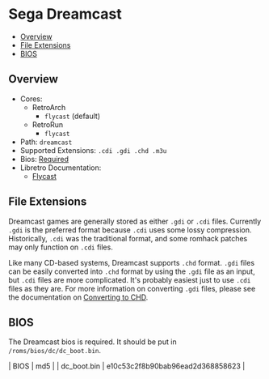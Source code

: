 # Sega Dreamcast

- [Overview](#overview)
- [File Extensions](#file-extensions)
- [BIOS](#bios)

## Overview

- Cores:
  - RetroArch
    - `flycast` (default)
  - RetroRun
    - `flycast`
- Path: `dreamcast`
- Supported Extensions: `.cdi .gdi .chd .m3u`
- Bios: [Required](#bios)
- Libretro Documentation:
  - [Flycast](https://docs.libretro.com/library/flycast/)

## File Extensions

Dreamcast games are generally stored as either `.gdi` or `.cdi` files. Currently `.gdi` is the preferred format because `.cdi` uses some lossy compression. Historically, `.cdi` was the traditional format, and some romhack patches may only function on `.cdi` files.

Like many CD-based systems, Dreamcast supports `.chd` format. `.gdi` files can be easily converted into `.chd` format by using the `.gdi` file as an input, but `.cdi` files are more complicated. It's probably easiest just to use `.cdi` files as they are. For more information on converting `.gdi` files, please see the documentation on [Converting to CHD](Disk-Roms#converting-to-chd).

## BIOS

The Dreamcast bios is required. It should be put in `/roms/bios/dc/dc_boot.bin`.

| BIOS          | md5                              |
| dc_boot.bin   | e10c53c2f8b90bab96ead2d368858623 |
